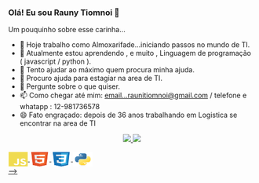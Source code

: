 ### Olá! Eu sou Rauny Tiomnoi 👋

Um pouquinho sobre esse carinha...

- 🔭 Hoje trabalho como Almoxarifade...iniciando passos no mundo de TI.
- 🌱 Atualmente estou aprendendo , e muito , Linguagem de programação ( javascript / python ).
- 👯 Tento ajudar ao máximo quem procura minha ajuda.
- 🤔 Procuro ajuda para estagiar na area de TI.
- 💬 Pergunte sobre o que quiser.
- 📫 Como chegar até mim: email...raunitiomnoi@gmail.com / telefone e whatapp : 12-981736578
- 😄 Fato engraçado: depois de 36 anos trabalhando em Logistica se encontrar na area de TI

<div align="center">
  <a href="https://github.com/tiomnoi">
  <img height="180em" src="https://github-readme-stats.vercel.app/api?username=tiomnoi&show_icons=true&theme=radical&include_all_commits=true&count_private=true"/>
  <img height="180em" src="https://github-readme-stats.vercel.app/api/top-langs/?username=tiomnoi&layout=compact&langs_count=7&theme=radical"/>
</div>
  
  <div style="display: inline_block"><br>
  <img align="center" alt="Rafa-Js" height="30" width="40" src="https://raw.githubusercontent.com/devicons/devicon/master/icons/javascript/javascript-plain.svg">
  <img align="center" alt="Rafa-HTML" height="30" width="40" src="https://raw.githubusercontent.com/devicons/devicon/master/icons/html5/html5-original.svg">
  <img align="center" alt="Rafa-CSS" height="30" width="40" src="https://raw.githubusercontent.com/devicons/devicon/master/icons/css3/css3-original.svg">
  <img align="center" alt="Rafa-Python" height="30" width="40" src="https://raw.githubusercontent.com/devicons/devicon/master/icons/python/python-original.svg">
   
</div>
-->
